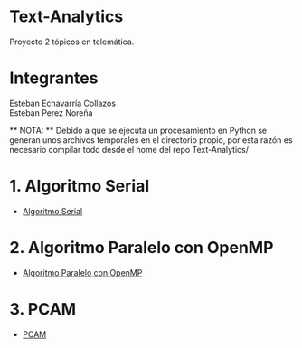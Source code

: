 # Text-Analytics
Proyecto 2 tópicos en telemática. 
# Integrantes
  Esteban Echavarría Collazos <br>
  Esteban Perez Noreña <br>
  
** NOTA: **
Debido a que se ejecuta un procesamiento en Python se generan unos archivos temporales en el directorio propio, por esta razón es necesario compilar todo desde el home del repo Text-Analytics/

# 1. Algoritmo Serial

* [Algoritmo Serial](serial.md)

# 2. Algoritmo Paralelo con OpenMP

* [Algoritmo Paralelo con OpenMP](openmp.md)

# 3. PCAM

* [PCAM](pcam.md)
